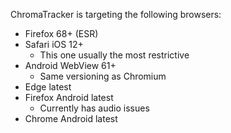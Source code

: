 

ChromaTracker is targeting the following browsers:

- Firefox 68+ (ESR)
- Safari iOS 12+
    - This one usually the most restrictive
- Android WebView 61+
    - Same versioning as Chromium
- Edge latest
- Firefox Android latest
    - Currently has audio issues
- Chrome Android latest
